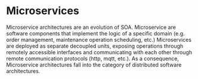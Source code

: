 # Microservices

Microservice architectures are an evolution of SOA. Microservice are software components that implement the logic of a specific domain (e.g. order management, maintenance operation scheduling, etc.)
Microservices are deployed as separate decoupled units, exposing operations through remotely accessible interfaces and communicating with each other through remote communication protocols (http, mqtt, etc.). As a consequence, Microservice architectures fall into the category of distributed software architectures. 
